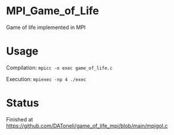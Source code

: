 # MPI_Game_of_Life
Game of life implemented in MPI

# Usage

Compilation:
```mpicc -o exec game_of_life.c```

Execution:
```mpiexec -np 4 ./exec```

# Status

Finished at https://github.com/DAToneli/game_of_life_mpi/blob/main/mpigol.c
